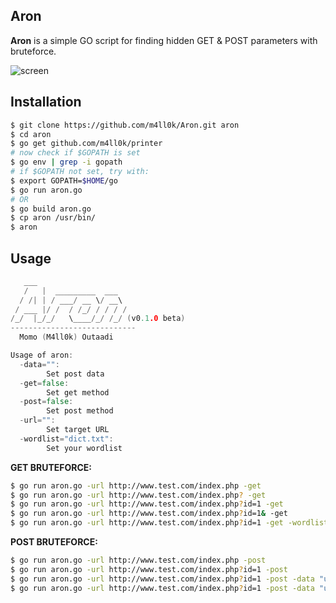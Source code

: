 Aron
--
__Aron__ is a simple GO script for finding hidden GET &amp; POST parameters with bruteforce.

![screen](https://i.imgur.com/e1iEOXP.png)

Installation
--

```sh
$ git clone https://github.com/m4ll0k/Aron.git aron
$ cd aron 
$ go get github.com/m4ll0k/printer
# now check if $GOPATH is set
$ go env | grep -i gopath
# if $GOPATH not set, try with:
$ export GOPATH=$HOME/go
$ go run aron.go
# OR 
$ go build aron.go
$ cp aron /usr/bin/
$ aron
```

Usage
--

```go
   ___                         
   /   |  _________  ___       
  / /| | / ___/ __ \/ __\   
 / ___ |/ /  / /_/ / / / /   
/_/  |_/_/   \____/_/ /_/ (v0.1.0 beta)
----------------------------
  Momo (M4ll0k) Outaadi 

Usage of aron:
  -data="": 
		Set post data
  -get=false: 
		Set get method
  -post=false: 
		Set post method
  -url="": 
		Set target URL
  -wordlist="dict.txt": 
		Set your wordlist
```

__GET BRUTEFORCE:__

```sh
$ go run aron.go -url http://www.test.com/index.php -get 
$ go run aron.go -url http://www.test.com/index.php? -get
$ go run aron.go -url http://www.test.com/index.php?id=1 -get
$ go run aron.go -url http://www.test.com/index.php?id=1& -get
$ go run aron.go -url http://www.test.com/index.php?id=1 -get -wordlist my_wordlist.txt
```

__POST BRUTEFORCE:__

```sh
$ go run aron.go -url http://www.test.com/index.php -post 
$ go run aron.go -url http://www.test.com/index.php?id=1 -post
$ go run aron.go -url http://www.test.com/index.php?id=1 -post -data "user=1"
$ go run aron.go -url http://www.test.com/index.php?id=1 -post -data "user=1" -wordlist my_wordlist
```
